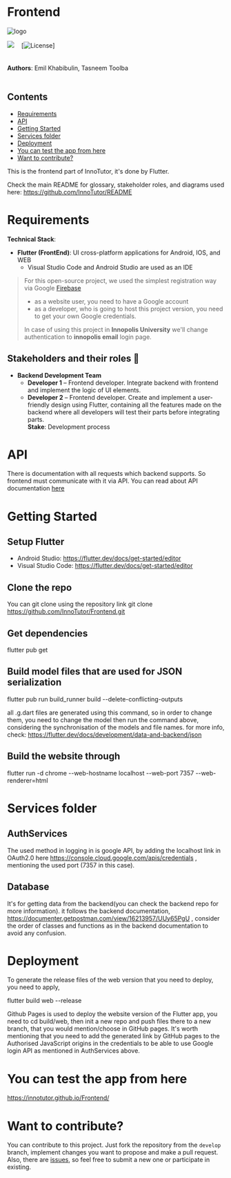 # Frontend

![logo](https://user-images.githubusercontent.com/44948387/136674082-18921bd1-b4f5-40d3-81bf-f98028c159c6.png)   <br>

<img src="https://img.shields.io/github/stars/InnoTutor/Frontend?style=social">ᅠ [![License](https://img.shields.io/badge/license-MIT-green.svg)]
<br><br><br>
**Authors**: Emil Khabibulin, Tasneem Toolba
<br><br>

## Contents
- [Requirements](#requirements)
- [API](#api)
- [Getting Started](#getting-started)
- [Services folder](#services-folder)
- [Deployment](#deployment)
- [You can test the app from here](#you-can-test-the-app-from-here)
- [Want to contribute?](#want-to-contribute)

This is the frontend part of InnoTutor, it's done by Flutter.

Check the main README for glossary, stakeholder roles, and diagrams used here: https://github.com/InnoTutor/README

# Requirements
**Technical Stack**: <br>
* **Flutter (FrontEnd)**: UI cross-platform applications for Android, IOS, and WEB
  * Visual Studio Code and Android Studio are used as an IDE
> For this open-source project, we used the simplest registration way via Google [Firebase](https://firebase.google.com)
> - as a website user, you need to have a Google account
> - as a developer, who is going to host this project version, you need to get your own Google credentials.
> 
> In case of using this project in **Innopolis University** we'll change authentication to **innopolis email** login page.

## Stakeholders and their roles 👤
* **Backend Development Team**
  * **Developer 1** – Frontend developer. Integrate backend with frontend and implement the logic of UI elements.
  * **Developer 2** – Frontend developer. Create and implement a user-friendly design using Flutter, containing all the features made on the backend where all developers will test their parts before integrating parts. <br>
 **Stake**: Development process

# API
There is documentation with all requests which backend supports. So frontend must communicate with it via API.
You can read about API documentation [here](https://documenter.getpostman.com/view/16213957/UUy65PgU)

# Getting Started
## Setup Flutter
- Android Studio: https://flutter.dev/docs/get-started/editor
- Visual Studio Code: https://flutter.dev/docs/get-started/editor

## Clone the repo
You can git clone using the repository link
git clone https://github.com/InnoTutor/Frontend.git

## Get dependencies 
flutter pub get

## Build model files that are used for JSON serialization
flutter pub run build_runner build --delete-conflicting-outputs

all .g.dart files are generated using this command, so in order to change them,
you need to change the model then run the command above, considering the synchronisation of the models and file names.
for more info, check: 
https://flutter.dev/docs/development/data-and-backend/json

## Build the website through
flutter run -d chrome --web-hostname localhost --web-port 7357 --web-renderer=html

# Services folder
 ## AuthServices
 The used method in logging in is google API, by adding the localhost link in OAuth2.0 here https://console.cloud.google.com/apis/credentials , mentioning the used port (7357 in this case).
 ## Database
 It's for getting data from the backend(you can check the backend repo for more information). 
 it follows the backend documentation, https://documenter.getpostman.com/view/16213957/UUy65PgU , 
 consider the order of classes and functions as in the backend documentation to avoid any confusion. 

# Deployment
To generate the release files of the web version that you need to deploy, you need to apply,

flutter build web --release

Github Pages is used to deploy the website version of the Flutter app, you need to cd build/web, then init a new repo and push files there to a new branch, that you would mention/choose in GitHub pages.
It's worth mentioning that you need to add the generated link by GitHub pages to the Authorised JavaScript origins in the credentials to be able to use Google login API as mentioned in AuthServices above.

# You can test the app from here
https://innotutor.github.io/Frontend/

# Want to contribute?
You can contribute to this project. Just fork the repository from the `develop` branch, implement changes you want to propose and make a pull request.
Also, there are [issues](https://github.com/InnoTutor/Frontend/issues), so feel free to submit a new one or participate in existing.
